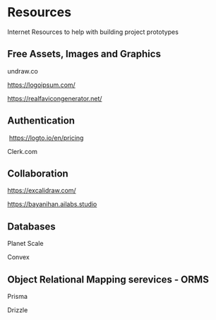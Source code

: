 # Resources
Internet Resources to help with building project prototypes

## Free Assets, Images and Graphics

undraw.co

https://logoipsum.com/

https://realfavicongenerator.net/


## Authentication


 https://logto.io/en/pricing

Clerk.com


## Collaboration

https://excalidraw.com/

https://bayanihan.ailabs.studio


## Databases

Planet Scale

Convex


## Object Relational Mapping serevices - ORMS

Prisma

Drizzle



